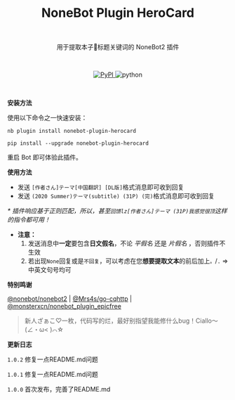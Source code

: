 <h1 align="center">NoneBot Plugin HeroCard</h1></br>

<p align="center"> 用于提取本子🥵标题关键词的 NoneBot2 插件</p></br>

<p align="center">
  <a href="https://pypi.python.org/pypi/nonebot-plugin-herocard">
    <img alt="PyPI" src="https://img.shields.io/pypi/v/nonebot-plugin-herocard?color=%23da3f3d">
  </a>
  <img src="https://img.shields.io/badge/python-3.9-blue?style=flat" alt="python"><br />
</p></br>

**安装方法**

使用以下命令之一快速安装：

``` 
nb plugin install nonebot-plugin-herocard

pip install --upgrade nonebot-plugin-herocard
```
重启 Bot 即可体验此插件。

**使用方法**

 - 发送 `[作者さん]テーマ[中国翻訳] [DL版]`格式消息即可收到回复
 - 发送 `(2020 Summer)テーマ(subtitle) (31P) (完)`格式消息即可收到回复

*\* 插件响应基于正则匹配，所以，甚至`回馈lz[作者さん]テーマ (31P)我感觉很顶`这样的指令都可用！*
- **注意：** 
  1.  发送消息中**一定**要包含**日文假名**，不论 *平假名* 还是 *片假名* ，否则插件不生效 
  2.  若出现`None`回复或是`不回复`，可以考虑在您**想要提取文本**的前后加上`。`/`.` =>中英文句号均可


**特别鸣谢**

[@nonebot/nonebot2](https://github.com/nonebot/nonebot2/) | [@Mrs4s/go-cqhttp](https://github.com/Mrs4s/go-cqhttp) | [@monsterxcn/nonebot_plugin_epicfree](https://github.com/monsterxcn/nonebot_plugin_epicfree) 


> 新人ざぁこ♡一枚，代码写的烂，最好别指望我能修什么bug！Ciallo～(∠・ω< )⌒☆

**更新日志**

`1.0.2` 修复一点README.md问题

`1.0.1` 修复一点README.md问题

`1.0.0` 首次发布，完善了README.md
